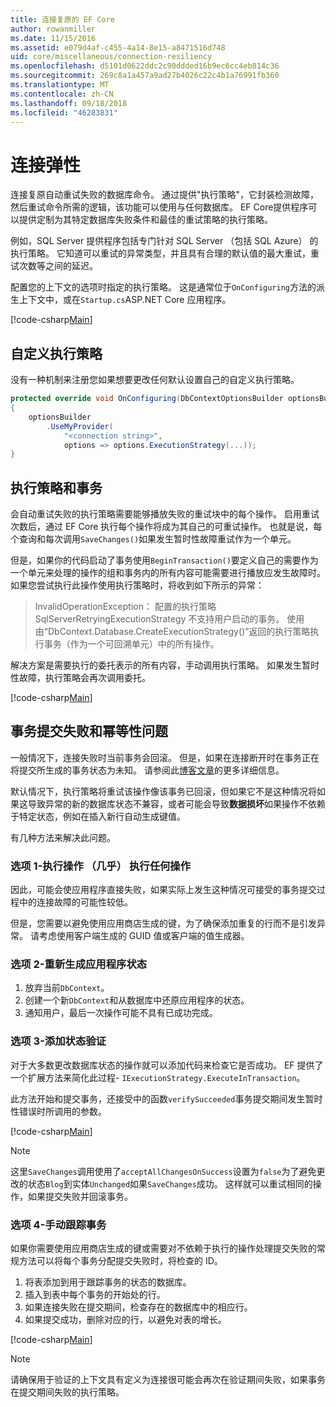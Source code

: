 ```yaml
---
title: 连接复原的 EF Core
author: rowanmiller
ms.date: 11/15/2016
ms.assetid: e079d4af-c455-4a14-8e15-a8471516d748
uid: core/miscellaneous/connection-resiliency
ms.openlocfilehash: d5101d0622ddc2c90ddded16b9ec6cc4eb814c36
ms.sourcegitcommit: 269c8a1a457a9ad27b4026c22c4b1a76991fb360
ms.translationtype: MT
ms.contentlocale: zh-CN
ms.lasthandoff: 09/18/2018
ms.locfileid: "46283831"
---
```

# <a name="connection-resiliency"></a>连接弹性

连接复原自动重试失败的数据库命令。 通过提供"执行策略"，它封装检测故障，然后重试命令所需的逻辑，该功能可以使用与任何数据库。 EF Core提供程序可以提供定制为其特定数据库失败条件和最佳的重试策略的执行策略。

例如，SQL Server 提供程序包括专门针对 SQL Server （包括 SQL Azure） 的执行策略。 它知道可以重试的异常类型，并且具有合理的默认值的最大重试，重试次数等之间的延迟。

配置您的上下文的选项时指定的执行策略。 这是通常位于`OnConfiguring`方法的派生上下文中，或在`Startup.cs`ASP.NET Core 应用程序。

[!code-csharp[Main](../../../samples/core/Miscellaneous/ConnectionResiliency/Program.cs#OnConfiguring)]

## <a name="custom-execution-strategy"></a>自定义执行策略

没有一种机制来注册您如果想要更改任何默认设置自己的自定义执行策略。

``` csharp
protected override void OnConfiguring(DbContextOptionsBuilder optionsBuilder)
{
    optionsBuilder
        .UseMyProvider(
            "<connection string>",
            options => options.ExecutionStrategy(...));
}
```

## <a name="execution-strategies-and-transactions"></a>执行策略和事务

会自动重试失败的执行策略需要能够播放失败的重试块中的每个操作。 启用重试次数后，通过 EF Core 执行每个操作将成为其自己的可重试操作。 也就是说，每个查询和每次调用`SaveChanges()`如果发生暂时性故障重试作为一个单元。

但是，如果你的代码启动了事务使用`BeginTransaction()`要定义自己的需要作为一个单元来处理的操作的组和事务内的所有内容可能需要进行播放应发生故障时。 如果您尝试执行此操作使用执行策略时，将收到如下所示的异常：

> InvalidOperationException： 配置的执行策略 SqlServerRetryingExecutionStrategy 不支持用户启动的事务。 使用由“DbContext.Database.CreateExecutionStrategy()”返回的执行策略执行事务（作为一个可回溯单元）中的所有操作。

解决方案是需要执行的委托表示的所有内容，手动调用执行策略。 如果发生暂时性故障，执行策略会再次调用委托。

[!code-csharp[Main](../../../samples/core/Miscellaneous/ConnectionResiliency/Program.cs#ManualTransaction)]

## <a name="transaction-commit-failure-and-the-idempotency-issue"></a>事务提交失败和幂等性问题

一般情况下，连接失败时当前事务会回滚。 但是，如果在连接断开时在事务正在将提交所生成的事务状态为未知。 请参阅此[博客文章](https://blogs.msdn.com/b/adonet/archive/2013/03/11/sql-database-connectivity-and-the-idempotency-issue.aspx)的更多详细信息。

默认情况下，执行策略将重试该操作像该事务已回滚，但如果它不是这种情况将如果这导致异常的新的数据库状态不兼容，或者可能会导致**数据损坏**如果操作不依赖于特定状态，例如在插入新行自动生成键值。

有几种方法来解决此问题。

### <a name="option-1---do-almost-nothing"></a>选项 1-执行操作 （几乎） 执行任何操作

因此，可能会使应用程序直接失败，如果实际上发生这种情况可接受的事务提交过程中的连接故障的可能性较低。

但是，您需要以避免使用应用商店生成的键，为了确保添加重复的行而不是引发异常。 请考虑使用客户端生成的 GUID 值或客户端的值生成器。

### <a name="option-2---rebuild-application-state"></a>选项 2-重新生成应用程序状态

1. 放弃当前`DbContext`。
2. 创建一个新`DbContext`和从数据库中还原应用程序的状态。
3. 通知用户，最后一次操作可能不具有已成功完成。

### <a name="option-3---add-state-verification"></a>选项 3-添加状态验证

对于大多数更改数据库状态的操作就可以添加代码来检查它是否成功。 EF 提供了一个扩展方法来简化此过程- `IExecutionStrategy.ExecuteInTransaction`。

此方法开始和提交事务，还接受中的函数`verifySucceeded`事务提交期间发生暂时性错误时所调用的参数。

[!code-csharp[Main](../../../samples/core/Miscellaneous/ConnectionResiliency/Program.cs#Verification)]

> [!NOTE]
> 这里`SaveChanges`调用使用了`acceptAllChangesOnSuccess`设置为`false`为了避免更改的状态`Blog`到实体`Unchanged`如果`SaveChanges`成功。 这样就可以重试相同的操作，如果提交失败并回滚事务。

### <a name="option-4---manually-track-the-transaction"></a>选项 4-手动跟踪事务

如果你需要使用应用商店生成的键或需要对不依赖于执行的操作处理提交失败的常规方法可以将每个事务分配提交失败时，将检查的 ID。

1. 将表添加到用于跟踪事务的状态的数据库。
2. 插入到表中每个事务的开始处的行。
3. 如果连接失败在提交期间，检查存在的数据库中的相应行。
4. 如果提交成功，删除对应的行，以避免对表的增长。

[!code-csharp[Main](../../../samples/core/Miscellaneous/ConnectionResiliency/Program.cs#Tracking)]

> [!NOTE]
> 请确保用于验证的上下文具有定义为连接很可能会再次在验证期间失败，如果事务在提交期间失败的执行策略。
